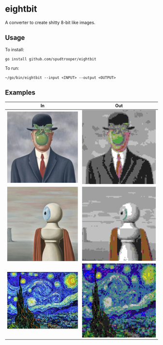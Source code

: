 # eightbit

A converter to create shitty 8-bit like images.

## Usage

To install:

```
go install github.com/spudtrooper/eightbit
```

To run:

```
~/go/bin/eightbit --input <INPUT> --output <OUTPUT>
```

## Examples

| In                                                         | Out                                                          |
| ---------------------------------------------------------- | ------------------------------------------------------------ |
| ![in/magritte](./examples/in/magritte.jpg)                 | ![out/magritte](./examples/out/magritte.jpg)                 |
| ![in/la-belle-lurette](./examples/in/la-belle-lurette.jpg) | ![out/la-belle-lurette](./examples/out/la-belle-lurette.jpg) |
| ![in/starry-night](./examples/in/starry-night.jpg)         | ![out/starry-night](./examples/out/starry-night.jpg)         |
